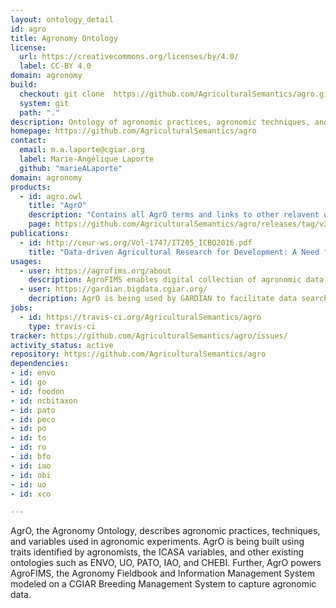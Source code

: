 ```yaml
---
layout: ontology_detail
id: agro
title: Agronomy Ontology
license:
  url: https://creativecommons.org/licenses/by/4.0/
  label: CC-BY 4.0
domain: agronomy
build:
  checkout: git clone  https://github.com/AgriculturalSemantics/agro.git
  system: git
  path: "."
description: Ontology of agronomic practices, agronomic techniques, and agronomic variables used in agronomic experiments
homepage: https://github.com/AgriculturalSemantics/agro
contact:
  email: m.a.laporte@cgiar.org
  label: Marie-Angélique Laporte
  github: "marieALaporte"
domain: agronomy
products:
  - id: agro.owl
    title: "AgrO"
    description: "Contains all AgrO terms and links to other relavent ontologies."
    page: https://github.com/AgriculturalSemantics/agro/releases/tag/v2021-07-01
publications:
  - id: http://ceur-ws.org/Vol-1747/IT205_ICBO2016.pdf
    title: "Data-driven Agricultural Research for Development: A Need for Data Harmonization Via Semantics."
usages: 
  - user: https://agrofims.org/about
    description: AgroFIMS enables digital collection of agronomic data that is semantically described a priori with agronomic terms from AgrO.
  - user: https://gardian.bigdata.cgiar.org/
    decription: AgrO is being used by GARDIAN to facilitate data search within publications and datasets for use in quantitative analyses.
jobs:
  - id: https://travis-ci.org/AgriculturalSemantics/agro
    type: travis-ci
tracker: https://github.com/AgriculturalSemantics/agro/issues/
activity_status: active
repository: https://github.com/AgriculturalSemantics/agro
dependencies:
- id: envo
- id: go
- id: foodon
- id: ncbitaxon
- id: pato
- id: peco
- id: po
- id: to
- id: ro
- id: bfo
- id: iao
- id: obi
- id: uo
- id: xco

---
```


AgrO, the Agronomy Ontology, describes agronomic practices, techniques, and variables used in agronomic experiments. AgrO is being built using traits identified by agronomists, the ICASA variables, and other existing ontologies such as ENVO, UO, PATO, IAO, and CHEBI. Further, AgrO powers AgroFIMS, the Agronomy Fieldbook and Information Management System modeled on a CGIAR Breeding Management System to capture agronomic data.
